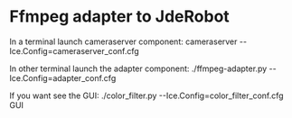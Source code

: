 Ffmpeg adapter to JdeRobot
==============

In a terminal launch cameraserver component:
cameraserver --Ice.Config=cameraserver_conf.cfg

In other terminal launch the adapter component:
./ffmpeg-adapter.py --Ice.Config=adapter_conf.cfg

If you want see the GUI:
./color_filter.py --Ice.Config=color_filter_conf.cfg GUI

